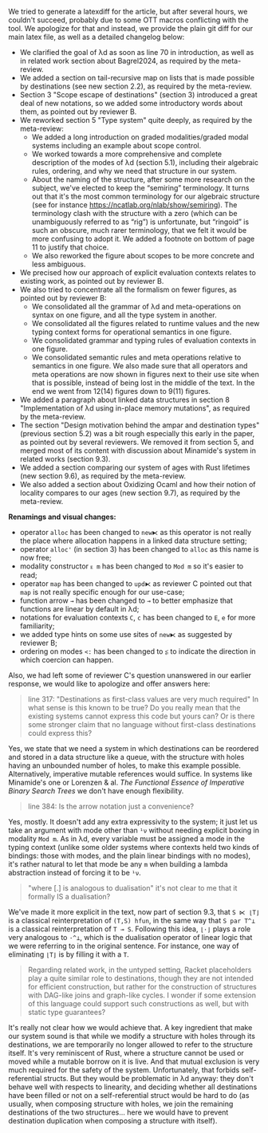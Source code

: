 We tried to generate a latexdiff for the article, but after several hours, we couldn't succeed, probably due to some OTT macros conflicting with the tool. We apologize for that and instead, we provide the plain git diff for our main latex file, as well as a detailed changelog below:

- We clarified the goal of λd as soon as line 70 in introduction, as well as in related work section about Bagrel2024, as required by the meta-review.
- We added a section on tail-recursive map on lists that is made possible by destinations (see new section 2.2), as required by the meta-review.
- Section 3 "Scope escape of destinations" (section 3) introduced a great deal of new notations, so we added some introductory words about them, as pointed out by reviewer B.
- We reworked section 5 "Type system" quite deeply, as required by the meta-review:
  + We added a long introduction on graded modalities/graded modal systems including an example about scope control.
  + We worked towards a more comprehensive and complete description of the modes of λd (section 5.1), including their algebraic rules, ordering, and why we need that structure in our system.
  + About the naming of the structure, after some more research on the subject, we've elected to keep the “semiring” terminology. It turns out that it's the most common terminology for our algebraic structure (see for instance https://ncatlab.org/nlab/show/semiring). The terminology clash with the structure with a zero (which can be unambiguously referred to as “rig”) is unfortunate, but “ringoid” is such an obscure, much rarer terminology, that we felt it would be more confusing to adopt it. We added a footnote on bottom of page 11 to justify that choice.
  + We also reworked the figure about scopes to be more concrete and less ambiguous.
- We precised how our approach of explicit evaluation contexts relates to existing work, as pointed out by reviewer B.
- We also tried to concentrate all the formalism on fewer figures, as pointed out by reviewer B:
  + We consolidated all the grammar of λd and meta-operations on syntax on one figure, and all the type system in another.
  + We consolidated all the figures related to runtime values and the new typing context forms for operational semantics in one figure.
  + We consolidated grammar and typing rules of evaluation contexts in one figure.
  + We consolidated semantic rules and meta operations relative to semantics in one figure.
  We also made sure that all operators and meta operations are now shown in figures next to their use site when that is possible, instead of being lost in the middle of the text. In the end we went from 12(14) figures down to 9(11) figures.
- We added a paragraph about linked data structures in section 8 "Implementation of λd using in-place memory mutations", as required by the meta-review.
- The section "Design motivation behind the ampar and destination types" (previous section 5.2) was a bit rough especially this early in the paper, as pointed out by several reviewers. We removed it from section 5, and merged most of its content with discussion about Minamide's system in related works (section 9.3).
- We added a section comparing our system of ages with Rust lifetimes (new section 9.6), as required by the meta-review.
- We also added a section about Oxidizing Ocaml and how their notion of locality compares to our ages (new section 9.7), as required by the meta-review.

**Renamings and visual changes:**

- operator `alloc` has been changed to `new⧔` as this operator is not really the place where allocation happens in a linked data structure setting;
- operator `alloc'` (in section 3) has been changed to `alloc` as this name is now free;
- modality constructor `ᴇ m` has been changed to `Mod m` so it's easier to read;
- operator `map` has been changed to `upd⧔` as reviewer C pointed out that `map` is not really specific enough for our use-case;
- function arrow `→` has been changed to `⊸` to better emphasize that functions are linear by default in λd;
- notations for evaluation contexts `C`, `c` has been changed to `E`, `e` for more familiarity;
- we added type hints on some use sites of `new⧔` as suggested by reviewer B;
- ordering on modes `<:` has been changed to `⥶` to indicate the direction in which coercion can happen.

Also, we had left some of reviewer C's question unanswered in our earlier response, we would like to apologize and offer answers here:

> line 317: "Destinations as first-class values are very much required" In what sense is this known to be true? Do you really mean that the existing systems cannot express this code but yours can? Or is there some stronger claim that no language without first-class destinations could express this?

Yes, we state that we need a system in which destinations can be reordered and stored in a data structure like a queue, with the structure with holes having an unbounded number of holes, to make this example possible. Alternatively, imperative mutable references would suffice. In systems like Minamide's one or Lorenzen & al. _The Functional Essence of Imperative Binary Search Trees_ we don't have enough flexibility.

> line 384: Is the arrow notation just a convenience?

Yes, mostly. It doesn't add any extra expressivity to the system; it just let us take an argument with mode other than `¹ν` without needing explicit boxing in modality `Mod m`. As in λd, every variable must be assigned a mode in the typing context (unlike some older systems where contexts held two kinds of bindings: those with modes, and the plain linear bindings with no modes), it's rather natural to let that mode be any `m` when building a lambda abstraction instead of forcing it to be `¹ν`.

> "where [.] is analogous to dualisation" it's not clear to me that it formally IS a dualisation?

We've made it more explicit in the text, now part of section 9.3, that `S ⋉ ⌊T⌋` is a classical reinterpretation of `(T,S) hfun`, in the same way that `S par T^⟂` is a classical reinterpretation of `T ⊸ S`. Following this idea, `⌊·⌋` plays a role very analogous to `·^⟂`, which is the dualisation operator of linear logic that we were referring to in the original sentence. For instance, one way of eliminating `⌊T⌋` is by filling it with a `T`.

> Regarding related work, in the untyped setting, Racket placeholders play a quite similar role to destinations, though they are not intended for efficient construction, but rather for the construction of structures with DAG-like joins and graph-like cycles. I wonder if some extension of this language could support such constructions as well, but with static type guarantees?

It's really not clear how we would achieve that. A key ingredient that make our system sound is that while we modify a structure with holes through its destinations, we are temporarily no longer allowed to refer to the structure itself. It's very reminiscent of Rust, where a structure cannot be used or moved while a mutable borrow on it is live. And that mutual exclusion is very much required for the safety of the system. Unfortunately, that forbids self-referential structs. But they would be problematic in λd anyway: they don't behave well with respects to linearity, and deciding whether all destinations have been filled or not on a self-referential struct would be hard to do (as usually, when composing structure with holes, we join the remaining destinations of the two structures... here we would have to prevent destination duplication when composing a structure with itself).